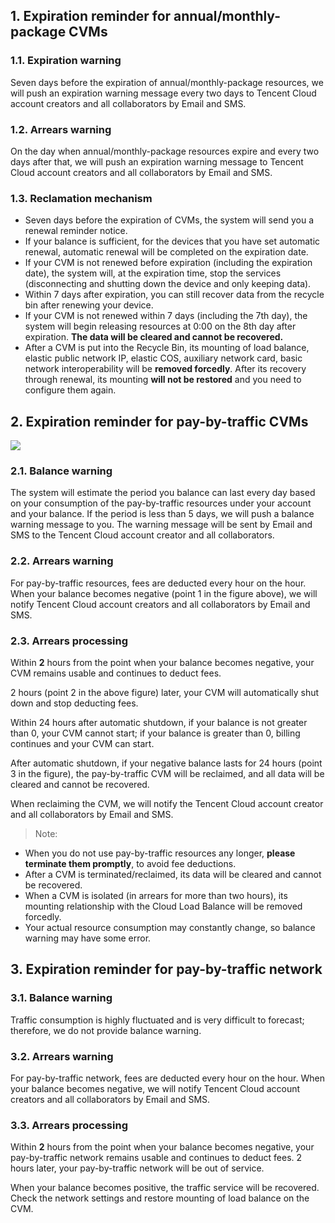 ## 1. Expiration reminder for annual/monthly-package CVMs 

### 1.1. Expiration warning
Seven days before the expiration of annual/monthly-package resources, we will push an expiration warning message every two days to Tencent Cloud account creators and all collaborators by Email and SMS. 

### 1.2. Arrears warning
On the day when annual/monthly-package resources expire and every two days after that, we will push an expiration warning message to Tencent Cloud account creators and all collaborators by Email and SMS. 

### 1.3. Reclamation mechanism
- Seven days before the expiration of CVMs, the system will send you a renewal reminder notice. 
- If your balance is sufficient, for the devices that you have set automatic renewal, automatic renewal will be completed on the expiration date.
- If your CVM is not renewed before expiration (including the expiration date), the system will, at the expiration time, stop the services (disconnecting and shutting down the device and only keeping data).
- Within 7 days after expiration, you can still recover data from the recycle bin after renewing your device.
- If your CVM is not renewed within 7 days (including the 7th day), the system will begin releasing resources at 0:00 on the 8th day after expiration. **The data will be cleared and cannot be recovered.**
- After a CVM is put into the Recycle Bin, its mounting of load balance, elastic public network IP, elastic COS, auxiliary network card, basic network interoperability will be **removed forcedly**. After its recovery through renewal, its mounting **will not be restored** and you need to configure them again.

## 2.	Expiration reminder for pay-by-traffic CVMs
 
 ![](//mccdn.qcloud.com/img567f91951599d.png)
 
### 2.1. Balance warning
The system will estimate the period you balance can last every day based on your consumption of the pay-by-traffic resources under your account and your balance. If the period is less than 5 days, we will push a balance warning message to you. The warning message will be sent by Email and SMS to the Tencent Cloud account creator and all collaborators.

### 2.2. Arrears warning
For pay-by-traffic resources, fees are deducted every hour on the hour. When your balance becomes negative (point 1 in the figure above), we will notify Tencent Cloud account creators and all collaborators by Email and SMS.

### 2.3. Arrears processing
Within **2** hours from the point when your balance becomes negative, your CVM remains usable and continues to deduct fees.

2 hours (point 2 in the above figure) later, your CVM will automatically shut down and stop deducting fees.

Within 24 hours after automatic shutdown, if your balance is not greater than 0, your CVM cannot start; if your balance is greater than 0, billing continues and your CVM can start.

After automatic shutdown, if your negative balance lasts for 24 hours (point 3 in the figure), the pay-by-traffic CVM will be reclaimed, and all data will be cleared and cannot be recovered.

When reclaiming the CVM, we will notify the Tencent Cloud account creator and all collaborators by Email and SMS.

> Note: 
- When you do not use pay-by-traffic resources any longer, **please terminate them promptly**, to avoid fee deductions.
- After a CVM is terminated/reclaimed, its data will be cleared and cannot be recovered.
- When a CVM is isolated (in arrears for more than two hours), its mounting relationship with the Cloud Load Balance will be removed forcedly.
- Your actual resource consumption may constantly change, so balance warning may have some error.


## 3.	Expiration reminder for pay-by-traffic network
 
 
### 3.1. Balance warning
Traffic consumption is highly fluctuated and is very difficult to forecast; therefore, we do not provide balance warning.

### 3.2. Arrears warning
For pay-by-traffic network, fees are deducted every hour on the hour. When your balance becomes negative, we will notify Tencent Cloud account creators and all collaborators by Email and SMS.

### 3.3. Arrears processing
Within **2** hours from the point when your balance becomes negative, your pay-by-traffic network remains usable and continues to deduct fees. 2 hours later, your pay-by-traffic network will be out of service.


When your balance becomes positive, the traffic service will be recovered. Check the network settings and restore mounting of load balance on the CVM.

